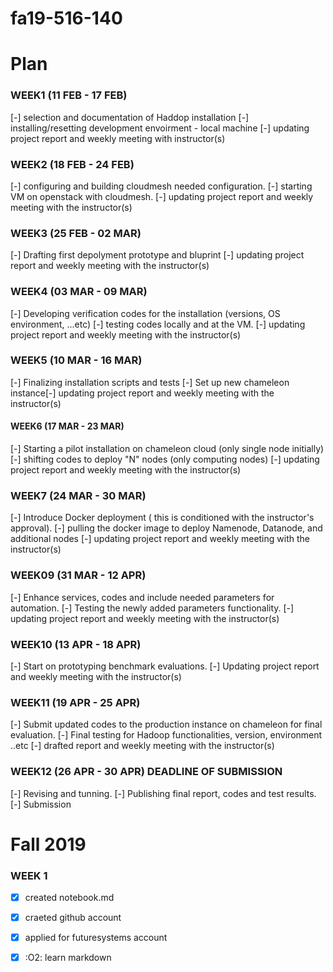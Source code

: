 # fa19-516-140

# Plan

### WEEK1 (11 FEB - 17 FEB)
[-] selection and documentation of Haddop installation
[-] installing/resetting development envoirment - local machine
[-] updating project report and weekly meeting with instructor(s)

### WEEK2 (18 FEB - 24 FEB)
[-] configuring and building cloudmesh needed configuration.
[-] starting VM on openstack with cloudmesh.
[-] updating project report and weekly meeting with the instructor(s)

### WEEK3 (25 FEB - 02 MAR)
[-] Drafting first depolyment prototype and bluprint
[-] updating project report and weekly meeting with the instructor(s)

### WEEK4 (03 MAR - 09 MAR)
[-] Developing verification codes for the installation (versions, OS  environment, ...etc)
[-] testing codes locally and at the VM.
[-] updating project report and weekly meeting with the instructor(s)

### WEEK5 (10 MAR - 16 MAR)
[-] Finalizing installation scripts and tests
[-] Set up new chameleon instance[-] updating project report and weekly meeting with the instructor(s)

#### WEEK6 (17 MAR - 23 MAR)
[-] Starting a pilot installation on chameleon cloud (only single node initially)
[-] shifting codes to deploy "N" nodes (only computing nodes)
[-] updating project report and weekly meeting with the instructor(s)


### WEEK7 (24 MAR - 30 MAR)
[-] Introduce Docker deployment ( this is conditioned with the instructor's approval). 
[-] pulling the docker image to deploy Namenode, Datanode, and additional nodes
[-] updating project report and weekly meeting with the instructor(s)


### WEEK09 (31 MAR - 12 APR)
[-] Enhance services, codes and include needed parameters for automation.
[-] Testing the newly added parameters functionality.
[-] updating project report and weekly meeting with the instructor(s)


### WEEK10 (13 APR - 18 APR)
[-] Start on prototyping benchmark evaluations.
[-] Updating project report and weekly meeting with the instructor(s)


### WEEK11 (19 APR - 25 APR)
[-] Submit updated codes to the production instance on chameleon for final evaluation.
[-] Final testing for Hadoop functionalities, version, environment ..etc 
[-] drafted report and weekly meeting with the instructor(s)


### WEEK12 (26 APR - 30 APR) DEADLINE OF SUBMISSION
[-] Revising and tunning.
[-] Publishing final report, codes and test results.
[-] Submission


# Fall 2019
### WEEK 1

- [x] created notebook.md
- [x] craeted github account
- [x] applied for futuresystems account 
- [x] :O2: learn markdown


